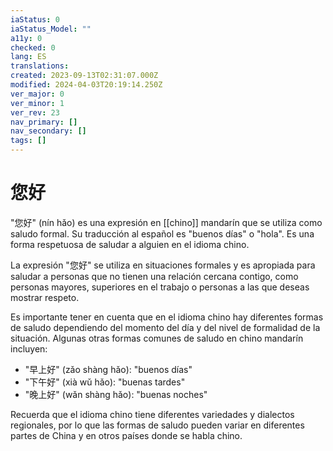 ```yaml
---
iaStatus: 0
iaStatus_Model: ""
a11y: 0
checked: 0
lang: ES
translations: 
created: 2023-09-13T02:31:07.000Z
modified: 2024-04-03T20:19:14.250Z
ver_major: 0
ver_minor: 1
ver_rev: 23
nav_primary: []
nav_secondary: []
tags: []
---
```

# 您好

"您好" (nín hǎo) es una expresión en [[chino]] mandarín que se utiliza como saludo formal. Su traducción al español es "buenos días" o "hola". Es una forma respetuosa de saludar a alguien en el idioma chino.

La expresión "您好" se utiliza en situaciones formales y es apropiada para saludar a personas que no tienen una relación cercana contigo, como personas mayores, superiores en el trabajo o personas a las que deseas mostrar respeto.

Es importante tener en cuenta que en el idioma chino hay diferentes formas de saludo dependiendo del momento del día y del nivel de formalidad de la situación. Algunas otras formas comunes de saludo en chino mandarín incluyen:

- "早上好" (zǎo shàng hǎo): "buenos días"
- "下午好" (xià wǔ hǎo): "buenas tardes"
- "晚上好" (wǎn shàng hǎo): "buenas noches"

Recuerda que el idioma chino tiene diferentes variedades y dialectos regionales, por lo que las formas de saludo pueden variar en diferentes partes de China y en otros países donde se habla chino.